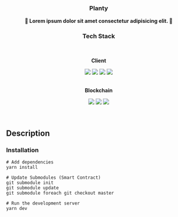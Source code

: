 <div align="center">
    <br/>
  <p><br/></p>
  <h3>Planty</h3>
  <strong>🌱 Lorem ipsum dolor sit amet consectetur adipisicing elit. 🌱</strong>
</div>

<div align="center">
    <h3>Tech Stack</h3>
    <br/>
    <div>
        <strong><p>Client</p></strong>
        <img src="https://img.shields.io/badge/typescript-%23007ACC.svg?style=for-the-badge&logo=typescript&logoColor=white"/>
        <img src="https://img.shields.io/badge/Next.js-000?logo=nextdotjs&logoColor=fff&style=for-the-badge"/>
        <img src="https://img.shields.io/badge/React-20232A?style=for-the-badge&logo=react&logoColor=61DAFB"/>
        <img src="https://img.shields.io/badge/Tailwind_CSS-38B2AC?style=for-the-badge&logo=tailwind-css&logoColor=white"/>
    </div>
    <br/>
    <div>
        <strong><p>Blockchain</p></strong>
        <img src="https://img.shields.io/badge/Ethereum-3C3C3D?logo=ethereum&logoColor=fff&style=for-the-badge">
        <img src="https://img.shields.io/badge/Ethers-2535A0?logo=ethers&logoColor=fff&style=for-the-badge">
        <img src="https://img.shields.io/badge/Solidity-363636?logo=solidity&logoColor=fff&style=for-the-badge">
    </div>
</div>
<br/>
<br/>

## Description

### Installation

```
# Add dependencies
yarn install

# Update Submodules (Smart Contract)
git submodule init
git submodule update
git submodule foreach git checkout master

# Run the development server
yarn dev
```
